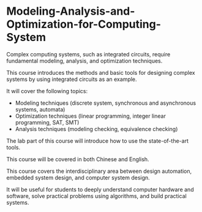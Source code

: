 # Modeling-Analysis-and-Optimization-for-Computing-System

Complex computing systems, such as integrated circuits, require fundamental modeling, analysis, and optimization techniques. 

This course introduces the methods and basic tools for designing complex systems by using integrated circuits as an example. 

It will cover the following topics:
- Modeling techniques (discrete system, synchronous and asynchronous systems, automata)
- Optimization techniques (linear programming, integer linear programming, SAT, SMT)
- Analysis techniques (modeling checking, equivalence checking)

The lab part of this course will introduce how to use the state-of-the-art tools. 

This course will be covered in both Chinese and English. 

This course covers the interdisciplinary area between design automation, embedded system design, and computer system design. 

It will be useful for students to deeply understand computer hardware and software, solve practical problems using algorithms, and build practical systems.
